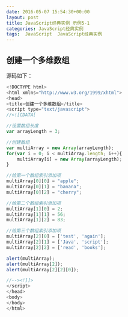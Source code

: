 ```yaml
---
date: 2016-05-07 15:54:30+00:00
layout: post
title: JavaScript经典实例 示例5-1
categories: JavaScript经典实例
tags:  JavaScript  JavaScript经典实例
---
```


创建一个多维数组
----------------

<html xmlns="http://www.w3.org/1999/xhtml">
<head>
<title>创建一个多维数组</title>
<script type="text/javascript">
//<![CDATA[

window.onload = function(){
        
    //设置数组长度
    var arrayLength = 3;
    
    //创建数组
    var multiArray = new Array(arrayLength);
    for(var i = 0; i < multiArray.length; i++){
        multiArray[i] = new Array(arrayLength);
    }
    
    //给第一个数组索引添加项
    multiArray[0][0] = "apple";
    multiArray[0][1] = "banana";
    multiArray[0][2] = "cherry";
    
    //给第二个数组索引添加项
    multiArray[1][0] = 2;
    multiArray[1][1] = 56;
    multiArray[1][2] = 83;
    
    //给第三个数组索引添加项
    multiArray[2][0] = ['test', 'again'];
    multiArray[2][1] = ['Java', 'script'];
    multiArray[2][2] = ['read', 'books'];
    
    //alert(multiArray);
    //alert(multiArray[2]);
    //alert(multiArray[2][2][0]);
    var blk1 = document.getElementById("result1");
    blk1.innerHTML = multiArray;
    var blk2 = document.getElementById("result2");
    blk2.innerHTML = multiArray[2];
    var blk3 = document.getElementById("result3");
    blk3.innerHTML = multiArray[2][2][0];
}

//--><!]]>
</script>
</head>
<body>
<div id="result1">
<div id="result2">
<div id="result3">
</body>
</html>

源码如下：

``` javascript
<!DOCTYPE html>
<html xmlns="http://www.w3.org/1999/xhtml">
<head>
<title>创建一个多维数组</title>
<script type="text/javascript">
//<![CDATA[

//设置数组长度
var arrayLength = 3;

//创建数组
var multiArray = new Array(arrayLength);
for(var i = 0; i < multiArray.length; i++){
    multiArray[i] = new Array(arrayLength);
}

//给第一个数组索引添加项
multiArray[0][0] = "apple";
multiArray[0][1] = "banana";
multiArray[0][2] = "cherry";

//给第二个数组索引添加项
multiArray[1][0] = 2;
multiArray[1][1] = 56;
multiArray[1][2] = 83;

//给第三个数组索引添加项
multiArray[2][0] = ['test', 'again'];
multiArray[2][1] = ['Java', 'script'];
multiArray[2][2] = ['read', 'books'];

alert(multiArray);
alert(multiArray[2]);
alert(multiArray[2][2][0]);

//--><!]]>
</script>
</head>
<body>
</body>
</html>
``` 

